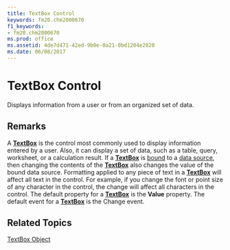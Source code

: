 ```yaml
---
title: TextBox Control
keywords: fm20.chm2000670
f1_keywords:
- fm20.chm2000670
ms.prod: office
ms.assetid: 4de7d471-42ed-9b0e-0a21-0bd1204e2020
ms.date: 06/08/2017
---
```



# TextBox Control



Displays information from a user or from an organized set of data.

## Remarks

A  **[TextBox](textbox-control.md)** is the control most commonly used to display information entered by a user. Also, it can display a set of data, such as a table, query, worksheet, or a calculation result. If a **[TextBox](textbox-control.md)** is [bound](../../Glossary/glossary-vba.md#bound) to a [data source](../../Glossary/glossary-vba.md#data-source), then changing the contents of the  **[TextBox](textbox-control.md)** also changes the value of the bound data source.
Formatting applied to any piece of text in a  **[TextBox](textbox-control.md)** will affect all text in the control. For example, if you change the font or point size of any character in the control, the change will affect all characters in the control.
The default property for a  **[TextBox](textbox-control.md)** is the **Value** property.
The default event for a  **[TextBox](textbox-control.md)** is the Change event.

## Related Topics

[TextBox Object](../../../api/Outlook.textbox.object.md)


